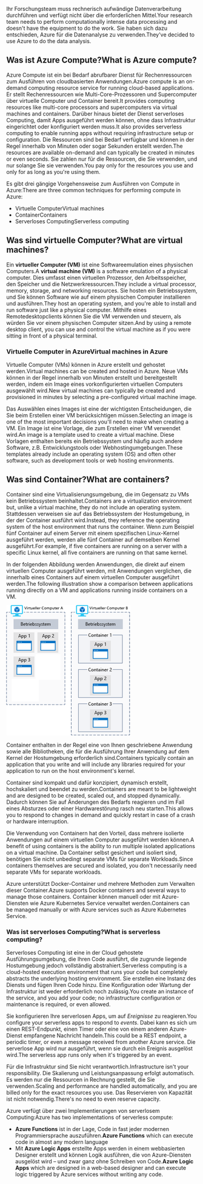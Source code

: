 <span data-ttu-id="1fbd4-101">Ihr Forschungsteam muss rechnerisch aufwändige Datenverarbeitung durchführen und verfügt nicht über die erforderlichen Mittel.</span><span class="sxs-lookup"><span data-stu-id="1fbd4-101">Your research team needs to perform computationally intense data processing and doesn't have the equipment to do the work.</span></span> <span data-ttu-id="1fbd4-102">Sie haben sich dazu entschieden, Azure für die Datenanalyse zu verwenden.</span><span class="sxs-lookup"><span data-stu-id="1fbd4-102">They've decided to use Azure to do the data analysis.</span></span>

## <a name="what-is-azure-compute"></a><span data-ttu-id="1fbd4-103">Was ist Azure Compute?</span><span class="sxs-lookup"><span data-stu-id="1fbd4-103">What is Azure compute?</span></span>
<span data-ttu-id="1fbd4-104">Azure Compute ist ein bei Bedarf abrufbarer Dienst für Rechenressourcen zum Ausführen von cloudbasierten Anwendungen.</span><span class="sxs-lookup"><span data-stu-id="1fbd4-104">Azure compute is an on-demand computing resource service for running cloud-based applications.</span></span> <span data-ttu-id="1fbd4-105">Er stellt Rechenressourcen wie Multi-Core-Prozessoren und Supercomputer über virtuelle Computer und Container bereit.</span><span class="sxs-lookup"><span data-stu-id="1fbd4-105">It provides computing resources like multi-core processors and supercomputers via virtual machines and containers.</span></span> <span data-ttu-id="1fbd4-106">Darüber hinaus bietet der Dienst serverloses Computing, damit Apps ausgeführt werden können, ohne dass Infrastruktur eingerichtet oder konfiguriert werden muss.</span><span class="sxs-lookup"><span data-stu-id="1fbd4-106">It also provides serverless computing to enable running apps without requiring infrastructure setup or configuration.</span></span> <span data-ttu-id="1fbd4-107">Die Ressourcen sind bei Bedarf verfügbar und können in der Regel innerhalb von Minuten oder sogar Sekunden erstellt werden.</span><span class="sxs-lookup"><span data-stu-id="1fbd4-107">The resources are available on-demand and can typically be created in minutes or even seconds.</span></span> <span data-ttu-id="1fbd4-108">Sie zahlen nur für die Ressourcen, die Sie verwenden, und nur solange Sie sie verwenden.</span><span class="sxs-lookup"><span data-stu-id="1fbd4-108">You pay only for the resources you use and only for as long as you're using them.</span></span>

<span data-ttu-id="1fbd4-109">Es gibt drei gängige Vorgehensweise zum Ausführen von Compute in Azure:</span><span class="sxs-lookup"><span data-stu-id="1fbd4-109">There are three common techniques for performing compute in Azure:</span></span>

- <span data-ttu-id="1fbd4-110">Virtuelle Computer</span><span class="sxs-lookup"><span data-stu-id="1fbd4-110">Virtual machines</span></span>
- <span data-ttu-id="1fbd4-111">Container</span><span class="sxs-lookup"><span data-stu-id="1fbd4-111">Containers</span></span>
- <span data-ttu-id="1fbd4-112">Serverloses Computing</span><span class="sxs-lookup"><span data-stu-id="1fbd4-112">Serverless computing</span></span>

## <a name="what-are-virtual-machines"></a><span data-ttu-id="1fbd4-113">Was sind virtuelle Computer?</span><span class="sxs-lookup"><span data-stu-id="1fbd4-113">What are virtual machines?</span></span>

<span data-ttu-id="1fbd4-114">Ein **virtueller Computer (VM)** ist eine Softwareemulation eines physischen Computers.</span><span class="sxs-lookup"><span data-stu-id="1fbd4-114">A **virtual machine (VM)** is a software emulation of a physical computer.</span></span> <span data-ttu-id="1fbd4-115">Dies umfasst einen virtuellen Prozessor, den Arbeitsspeicher, den Speicher und die Netzwerkressourcen.</span><span class="sxs-lookup"><span data-stu-id="1fbd4-115">They include a virtual processor, memory, storage, and networking resources.</span></span> <span data-ttu-id="1fbd4-116">Sie hosten ein Betriebssystem, und Sie können Software wie auf einem physischen Computer installieren und ausführen.</span><span class="sxs-lookup"><span data-stu-id="1fbd4-116">They host an operating system, and you're able to install and run software just like a physical computer.</span></span> <span data-ttu-id="1fbd4-117">Mithilfe eines Remotedesktopclients können Sie die VM verwenden und steuern, als würden Sie vor einem physischen Computer sitzen.</span><span class="sxs-lookup"><span data-stu-id="1fbd4-117">And by using a remote desktop client, you can use and control the virtual machine as if you were sitting in front of a physical terminal.</span></span>

### <a name="virtual-machines-in-azure"></a><span data-ttu-id="1fbd4-118">Virtuelle Computer in Azure</span><span class="sxs-lookup"><span data-stu-id="1fbd4-118">Virtual machines in Azure</span></span>

<span data-ttu-id="1fbd4-119">Virtuelle Computer (VMs) können in Azure erstellt und gehostet werden.</span><span class="sxs-lookup"><span data-stu-id="1fbd4-119">Virtual machines can be created and hosted in Azure.</span></span> <span data-ttu-id="1fbd4-120">Neue VMs können in der Regel innerhalb von Minuten erstellt und bereitgestellt werden, indem ein Image eines vorkonfigurierten virtuellen Computers ausgewählt wird.</span><span class="sxs-lookup"><span data-stu-id="1fbd4-120">New virtual machines can typically be created and provisioned in minutes by selecting a pre-configured virtual machine image.</span></span>

<span data-ttu-id="1fbd4-121">Das Auswählen eines Images ist eine der wichtigsten Entscheidungen, die Sie beim Erstellen einer VM berücksichtigen müssen.</span><span class="sxs-lookup"><span data-stu-id="1fbd4-121">Selecting an image is one of the most important decisions you'll need to make when creating a VM.</span></span> <span data-ttu-id="1fbd4-122">Ein Image ist eine Vorlage, die zum Erstellen einer VM verwendet wird.</span><span class="sxs-lookup"><span data-stu-id="1fbd4-122">An image is a template used to create a virtual machine.</span></span> <span data-ttu-id="1fbd4-123">Diese Vorlagen enthalten bereits ein Betriebssystem und häufig auch andere Software, z.B. Entwicklungstools oder Webhostingumgebungen.</span><span class="sxs-lookup"><span data-stu-id="1fbd4-123">These templates already include an operating system (OS) and often other software, such as development tools or web hosting environments.</span></span>

## <a name="what-are-containers"></a><span data-ttu-id="1fbd4-124">Was sind Container?</span><span class="sxs-lookup"><span data-stu-id="1fbd4-124">What are containers?</span></span>

<span data-ttu-id="1fbd4-125">Container sind eine Virtualisierungsumgebung, die im Gegensatz zu VMs kein Betriebssystem beinhaltet.</span><span class="sxs-lookup"><span data-stu-id="1fbd4-125">Containers are a virtualization environment but, unlike a virtual machine, they do not include an operating system.</span></span> <span data-ttu-id="1fbd4-126">Stattdessen verweisen sie auf das Betriebssystem der Hostumgebung, in der der Container ausführt wird.</span><span class="sxs-lookup"><span data-stu-id="1fbd4-126">Instead, they reference the operating system of the host environment that runs the container.</span></span> <span data-ttu-id="1fbd4-127">Wenn zum Beispiel fünf Container auf einem Server mit einem spezifischen Linux-Kernel ausgeführt werden, werden alle fünf Container auf demselben Kernel ausgeführt.</span><span class="sxs-lookup"><span data-stu-id="1fbd4-127">For example, if five containers are running on a server with a specific Linux kernel, all five containers are running on that same kernel.</span></span>

<span data-ttu-id="1fbd4-128">In der folgenden Abbildung werden Anwendungen, die direkt auf einem virtuellen Computer ausgeführt werden, mit Anwendungen verglichen, die innerhalb eines Containers auf einem virtuellen Computer ausgeführt werden.</span><span class="sxs-lookup"><span data-stu-id="1fbd4-128">The following illustration show a comparison between applications running directly on a VM and applications running inside containers on a VM.</span></span>

![Eine Abbildung, in der dargestellt wird, dass das Betriebssystem Teil des virtuellen Computers und nicht Teil des Containers ist.](../media/2-vm-versus-containers.png)

<span data-ttu-id="1fbd4-130">Container enthalten in der Regel eine von Ihnen geschriebene Anwendung sowie alle Bibliotheken, die für die Ausführung Ihrer Anwendung auf dem Kernel der Hostumgebung erforderlich sind.</span><span class="sxs-lookup"><span data-stu-id="1fbd4-130">Containers typically contain an application that you write and will include any libraries required for your application to run on the host environment's kernel.</span></span> 

<span data-ttu-id="1fbd4-131">Container sind kompakt und dafür konzipiert, dynamisch erstellt, hochskaliert und beendet zu werden.</span><span class="sxs-lookup"><span data-stu-id="1fbd4-131">Containers are meant to be lightweight and are designed to be created, scaled out, and stopped dynamically.</span></span> <span data-ttu-id="1fbd4-132">Dadurch können Sie auf Änderungen des Bedarfs reagieren und im Fall eines Absturzes oder einer Hardwarestörung rasch neu starten.</span><span class="sxs-lookup"><span data-stu-id="1fbd4-132">This allows you to respond to changes in demand and quickly restart in case of a crash or hardware interruption.</span></span> 

<span data-ttu-id="1fbd4-133">Die Verwendung von Containern hat den Vorteil, dass mehrere isolierte Anwendungen auf einem virtuellen Computer ausgeführt werden können.</span><span class="sxs-lookup"><span data-stu-id="1fbd4-133">A benefit of using containers is the ability to run multiple isolated applications on a virtual machine.</span></span> <span data-ttu-id="1fbd4-134">Da Container selbst gesichert und isoliert sind, benötigen Sie nicht unbedingt separate VMs für separate Workloads.</span><span class="sxs-lookup"><span data-stu-id="1fbd4-134">Since containers themselves are secured and isolated, you don't necessarily need separate VMs for separate workloads.</span></span>

<span data-ttu-id="1fbd4-135">Azure unterstützt Docker-Container und mehrere Methoden zum Verwalten dieser Container.</span><span class="sxs-lookup"><span data-stu-id="1fbd4-135">Azure supports Docker containers and several ways to manage those containers.</span></span> <span data-ttu-id="1fbd4-136">Container können manuell oder mit Azure-Diensten wie Azure Kubernetes Service verwaltet werden.</span><span class="sxs-lookup"><span data-stu-id="1fbd4-136">Containers can be managed manually or with Azure services such as Azure Kubernetes Service.</span></span>

### <a name="what-is-serverless-computing"></a><span data-ttu-id="1fbd4-137">Was ist serverloses Computing?</span><span class="sxs-lookup"><span data-stu-id="1fbd4-137">What is serverless computing?</span></span>

<span data-ttu-id="1fbd4-138">Serverloses Computing ist eine in der Cloud gehostete Ausführungsumgebung, die Ihren Code ausführt, die zugrunde liegende Hostumgebung jedoch vollständig abstrahiert.</span><span class="sxs-lookup"><span data-stu-id="1fbd4-138">Serverless computing is a cloud-hosted execution environment that runs your code but completely abstracts the underlying hosting environment.</span></span> <span data-ttu-id="1fbd4-139">Sie erstellen eine Instanz des Diensts und fügen Ihren Code hinzu. Eine Konfiguration oder Wartung der Infrastruktur ist weder erforderlich noch zulässig.</span><span class="sxs-lookup"><span data-stu-id="1fbd4-139">You create an instance of the service, and you add your code; no infrastructure configuration or maintenance is required, or even allowed.</span></span>

<span data-ttu-id="1fbd4-140">Sie konfigurieren Ihre serverlosen Apps, um auf _Ereignisse_ zu reagieren.</span><span class="sxs-lookup"><span data-stu-id="1fbd4-140">You configure your serverless apps to respond to _events_.</span></span> <span data-ttu-id="1fbd4-141">Dabei kann es sich um einen REST-Endpunkt, einen Timer oder eine von einem anderen Azure-Dienst empfangene Nachricht handeln.</span><span class="sxs-lookup"><span data-stu-id="1fbd4-141">This could be a REST endpoint, a periodic timer, or even a message received from another Azure service.</span></span> <span data-ttu-id="1fbd4-142">Die serverlose App wird nur ausgeführt, wenn sie durch ein Ereignis ausgelöst wird.</span><span class="sxs-lookup"><span data-stu-id="1fbd4-142">The serverless app runs only when it's triggered by an event.</span></span>

<span data-ttu-id="1fbd4-143">Für die Infrastruktur sind Sie nicht verantwortlich.</span><span class="sxs-lookup"><span data-stu-id="1fbd4-143">Infrastructure isn't your responsibility.</span></span> <span data-ttu-id="1fbd4-144">Die Skalierung und Leistungsanpassung erfolgt automatisch. Es werden nur die Ressourcen in Rechnung gestellt, die Sie verwenden.</span><span class="sxs-lookup"><span data-stu-id="1fbd4-144">Scaling and performance are handled automatically, and you are billed only for the exact resources you use.</span></span> <span data-ttu-id="1fbd4-145">Das Reservieren von Kapazität ist nicht notwendig.</span><span class="sxs-lookup"><span data-stu-id="1fbd4-145">There's no need to even reserve capacity.</span></span>

<span data-ttu-id="1fbd4-146">Azure verfügt über zwei Implementierungen von serverlosem Computing:</span><span class="sxs-lookup"><span data-stu-id="1fbd4-146">Azure has two implementations of serverless compute:</span></span> 

- <span data-ttu-id="1fbd4-147">**Azure Functions** ist in der Lage, Code in fast jeder modernen Programmiersprache auszuführen.</span><span class="sxs-lookup"><span data-stu-id="1fbd4-147">**Azure Functions** which can execute code in almost any modern language</span></span>
- <span data-ttu-id="1fbd4-148">Mit **Azure Logic Apps** erstellte Apps werden in einem webbasierten Designer erstellt und können Logik ausführen, die von Azure-Diensten ausgelöst wird – und zwar ganz ohne Schreiben von Code.</span><span class="sxs-lookup"><span data-stu-id="1fbd4-148">**Azure Logic Apps** which are designed in a web-based designer and can execute logic triggered by Azure services without writing any code.</span></span>
